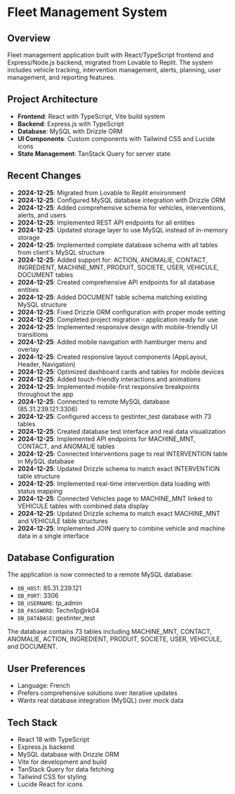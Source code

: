 # Fleet Management System

## Overview
Fleet management application built with React/TypeScript frontend and Express/Node.js backend, migrated from Lovable to Replit. The system includes vehicle tracking, intervention management, alerts, planning, user management, and reporting features.

## Project Architecture
- **Frontend**: React with TypeScript, Vite build system
- **Backend**: Express.js with TypeScript
- **Database**: MySQL with Drizzle ORM
- **UI Components**: Custom components with Tailwind CSS and Lucide icons
- **State Management**: TanStack Query for server state

## Recent Changes
- **2024-12-25**: Migrated from Lovable to Replit environment
- **2024-12-25**: Configured MySQL database integration with Drizzle ORM
- **2024-12-25**: Added comprehensive schema for vehicles, interventions, alerts, and users
- **2024-12-25**: Implemented REST API endpoints for all entities
- **2024-12-25**: Updated storage layer to use MySQL instead of in-memory storage
- **2024-12-25**: Implemented complete database schema with all tables from client's MySQL structure
- **2024-12-25**: Added support for: ACTION, ANOMALIE, CONTACT, INGREDIENT, MACHINE_MNT, PRODUIT, SOCIETE, USER, VEHICULE, DOCUMENT tables
- **2024-12-25**: Created comprehensive API endpoints for all database entities
- **2024-12-25**: Added DOCUMENT table schema matching existing MySQL structure
- **2024-12-25**: Fixed Drizzle ORM configuration with proper mode setting
- **2024-12-25**: Completed project migration - application ready for use
- **2024-12-25**: Implemented responsive design with mobile-friendly UI transitions
- **2024-12-25**: Added mobile navigation with hamburger menu and overlay
- **2024-12-25**: Created responsive layout components (AppLayout, Header, Navigation)
- **2024-12-25**: Optimized dashboard cards and tables for mobile devices
- **2024-12-25**: Added touch-friendly interactions and animations
- **2024-12-25**: Implemented mobile-first responsive breakpoints throughout the app
- **2024-12-25**: Connected to remote MySQL database (85.31.239.121:3306)
- **2024-12-25**: Configured access to gestinter_test database with 73 tables
- **2024-12-25**: Created database test interface and real data visualization
- **2024-12-25**: Implemented API endpoints for MACHINE_MNT, CONTACT, and ANOMALIE tables
- **2024-12-25**: Connected Interventions page to real INTERVENTION table in MySQL database
- **2024-12-25**: Updated Drizzle schema to match exact INTERVENTION table structure
- **2024-12-25**: Implemented real-time intervention data loading with status mapping
- **2024-12-25**: Connected Vehicles page to MACHINE_MNT linked to VEHICULE tables with combined data display
- **2024-12-25**: Updated Drizzle schema to match exact MACHINE_MNT and VEHICULE table structures
- **2024-12-25**: Implemented JOIN query to combine vehicle and machine data in a single interface

## Database Configuration
The application is now connected to a remote MySQL database:
- `DB_HOST`: 85.31.239.121
- `DB_PORT`: 3306
- `DB_USERNAME`: tp_admin
- `DB_PASSWORD`: Techn1p@rk04
- `DB_DATABASE`: gestinter_test

The database contains 73 tables including MACHINE_MNT, CONTACT, ANOMALIE, ACTION, INGREDIENT, PRODUIT, SOCIETE, USER, VEHICULE, and DOCUMENT.

## User Preferences
- Language: French
- Prefers comprehensive solutions over iterative updates
- Wants real database integration (MySQL) over mock data

## Tech Stack
- React 18 with TypeScript
- Express.js backend
- MySQL database with Drizzle ORM
- Vite for development and build
- TanStack Query for data fetching
- Tailwind CSS for styling
- Lucide React for icons